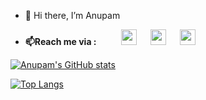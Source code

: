 - 👋 Hi there, I’m Anupam
<!-- - 👀 I’m interested in Machine Learning, Data Science, AI and IoT technologies.
<!-- - 🌱 I’m currently learning Machine Learning, Data analytics, Authentication and Security.
- 💻📝 As a part of college courses and some online sources, I have good knowledge of programming languages such as C, C++, Python, Java, HTML, CSS and JS and courses such as Data Structure and Algorithms, DBMS, OS and full stack web development.
    - I have some experience working with Node.js, React.js, MongoDB, SQL, MySQL, Latex and Yacc
    - Please find some of my [projects](https://github.com/Anupam0401?tab=repositories) on github -->
<!-- - 💞️ I’m looking to collaborate on projects that involve web development, programming in C++ or Python, involves Machine Learning, Data Science or Artificial Intelligence. -->

* **📫Reach me via :** &emsp; &emsp;
[<img src="https://user-images.githubusercontent.com/55993073/124291518-47114180-db72-11eb-81cd-85807dde44f7.png" width="25" height="25">](mailto:anupamkumar0401@gmail.com) &emsp; [<img src="https://user-images.githubusercontent.com/55993073/124290881-999e2e00-db71-11eb-9f03-f8a199ae4fc1.png" width="25" height="25">](https://www.linkedin.com/in/anupam-kumar-17b0b9210/)
  &emsp; [<img src="https://user-images.githubusercontent.com/55993073/124386223-0f7fd200-dcf7-11eb-9bfc-6a07d1790ca2.png" width="25" height="25">](https://wa.me/6202684631)
<!--   * [<img src="https://user-images.githubusercontent.com/55993073/124291518-47114180-db72-11eb-81cd-85807dde44f7.png" width="25" height="25">](mailto:anupamkumar0401@gmail.com) 
  * [<img src="https://user-images.githubusercontent.com/55993073/124290881-999e2e00-db71-11eb-9f03-f8a199ae4fc1.png" width="25" height="25">](https://www.linkedin.com/in/anupam-kumar-17b0b9210/)
  * [<img src="https://user-images.githubusercontent.com/55993073/124386223-0f7fd200-dcf7-11eb-9bfc-6a07d1790ca2.png" width="25" height="25">](https://wa.me/6202684631) -->

[![Anupam's GitHub stats](https://github-readme-stats.vercel.app/api?username=anupam0401&show_icons=true&theme=tokyonight&hide=contribs,issues)](https://github.com/anuraghazra/github-readme-stats)


[![Top Langs](https://github-readme-stats.vercel.app/api/top-langs/?username=anupam0401&langs_count=5&theme=radical)](https://github.com/anuraghazra/github-readme-stats)
<!-- 
[![willianrod's wakatime stats](https://github-readme-stats.vercel.app/api/wakatime?username=anupamk)](https://github.com/anuraghazra/github-readme-stats) -->
<!---
Anupam0401/Anupam0401 is a ✨ special ✨ repository because its `README.md` (this file) appears on your GitHub profile.
You can click the Preview link to take a look at your changes.
--->
